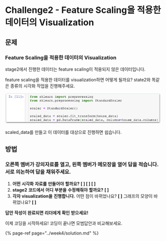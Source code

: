 # Challenge2 - Feature Scaling을 적용한 데이터의 Visualization

## 문제

### Feature Scaling을 적용한 데이터의 Visualization

stage2에서 진행한 데이터는 feature scaling이 적용되지 않은 데이터입니다.

feature scaling을 적용한 데이터를 visualization하면 어떻게 될까요? state2와 똑같은 종류의 시각화 작업을 진행해주세요.

![&#xD78C;&#xD2B8;](../.gitbook/assets/image-260.png)

scaled\_data를 만들고 이 데이터를 대상으로 진행하면 쉽습니다.

## 방법

### **오른쪽** **멤버가** **강의자료를** **열고,** **왼쪽** **멤버가** **메모장을** **열어** **답을** **적습니다.**  **서로** **의논하여** **답을** **채워주세요.**

1. **어떤** **시각화** **자료를** **만들어야** **할까요?**  **\[                  \] \[                  \] \[                  \]**
2. **stage2** **코드에서** **어디** **부분을** **수정해줘야** **할까요?**  **\[                                                                     \]**
3. **각자** **visualization을** **진행합니다.**  어떤 점이 바뀌었나요? **\[                                   \]**  그래프의 모양이 바뀌었나요? **\[                                   \]**

**답안** **작성이** **완료되면** **리더에게** **확인** **받으세요!**

이제 코딩을 시작하세요! 코딩이 끝나면 모범답안과 비교해보세요.

{% page-ref page="../week4/solution.md" %}

